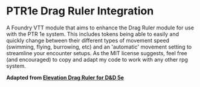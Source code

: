 # PTR1e Drag Ruler Integration
A Foundry VTT module that aims to enhance the Drag Ruler module for use with the PTR 1e system. This includes tokens being able to easily and quickly change between their different types of movement speed (swimming, flying, burrowing, etc) and an 'automatic' movement setting to streamline your encounter setups.
As the MIT license suggests, feel free (and encouraged) to copy and adapt my code to work with any other rpg system.

**Adapted from [Elevation Drag Ruler for D&D 5e](https://github.com/PepijnMC/ElevationDragRuler)**